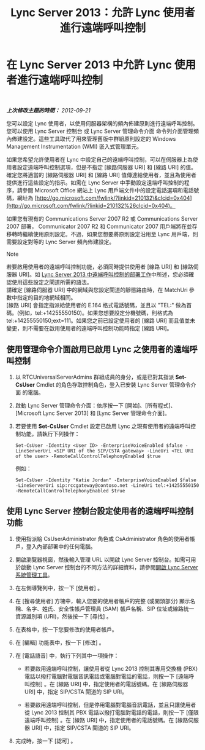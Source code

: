 ﻿---
title: Lync Server 2013：允許 Lync 使用者進行遠端呼叫控制
TOCTitle: 允許 Lync 使用者進行遠端呼叫控制
ms:assetid: f39bc10d-034c-4875-a0b8-554e1109e7e6
ms:mtpsurl: https://technet.microsoft.com/zh-tw/library/Gg615048(v=OCS.15)
ms:contentKeyID: 49292794
ms.date: 08/24/2015
mtps_version: v=OCS.15
ms.translationtype: HT
---

# 在 Lync Server 2013 中允許 Lync 使用者進行遠端呼叫控制

 

_**上次修改主題的時間：** 2012-09-21_

您可以設定 Lync 使用者，以使用伺服器架構的頻內佈建原則進行遠端呼叫控制。您可以使用 Lync Server 控制台 或 Lync Server 管理命令介面 命令列介面管理頻內佈建設定。這些工具取代了用來管理舊版中群組原則設定的 Windows Management Instrumentation (WMI) 嵌入式管理單元。

如果您希望允許使用者在 Lync 中設定自己的遠端呼叫控制，可以在伺服器上為使用者設定遠端呼叫控制選項，但是不指定 \[線路伺服器 URI\] 和 \[線路 URI\] 的值。確定您將適當的 \[線路伺服器 URI\] 和 \[線路 URI\] 值傳達給使用者，並且為使用者提供進行這些設定的指示。如需在 Lync Server 中手動設定遠端呼叫控制的程序，請參閱 Microsoft Office 網站上 Lync 用戶端文件中的設定電話選項和電話號碼，網址為 [http://go.microsoft.com/fwlink/?linkid=210132\&clcid=0x404](http://go.microsoft.com/fwlink/?linkid=210132%26clcid=0x404)。

如果您有現有的 Communications Server 2007 R2 或 Communications Server 2007 部署， Communicator 2007 R2 和 Communicator 2007 用戶端將在並存移轉時繼續使用原則設定。不過，如果您想要將原則設定沿用至 Lync 用戶端，則需要設定對等的 Lync Server 頻內佈建設定。

> [!Note]  
> 若要啟用使用者的遠端呼叫控制功能，必須同時提供使用者 [線路 URI] 和 [線路伺服器 URI]。如 <a href="lync-server-2013-deployment-tasks-for-remote-call-control.md">Lync Server 2013 中遠端呼叫控制的部署工作</a>中所述，您必須確認使用這些設定之閘道所需的語法。<br />
> 請確定 [線路伺服器 URI] 中的網域與您設定閘道的靜態路由時，在 MatchUri 參數中指定的目的地網域相同。<br />
> [線路 URI] 會指定指派給使用者的 E.164 格式電話號碼，並且以 &quot;TEL:&quot; 做為首碼。(例如，tel:+14255550150)。如果您想要設定分機號碼，則格式為 tel:+14255550150;ext=111。如果您之前已設定使用者的 [線路 URI] 而且值並未變更，則不需要在啟用使用者的遠端呼叫控制功能時指定 [線路 URI]。



## 使用管理命令介面啟用已啟用 Lync 之使用者的遠端呼叫控制

1.  以 RTCUniversalServerAdmins 群組成員的身分，或是已對其指派 **Set-CsUser** Cmdlet 的角色存取控制角色，登入已安裝 Lync Server 管理命令介面 的電腦。

2.  啟動 Lync Server 管理命令介面：依序按一下 \[開始\]、\[所有程式\]、\[Microsoft Lync Server 2013\] 和 \[Lync Server 管理命令介面\]。

3.  若要使用 **Set-CsUser** Cmdlet 設定已啟用 Lync 之現有使用者的遠端呼叫控制功能，請執行下列操作：
    
        Set-CsUser -Identity <User ID> -EnterpriseVoiceEnabled $false -LineServerUri <SIP URI of the SIP/CSTA gateway> -LineUri <TEL URI of the user> -RemoteCallControlTelephonyEnabled $true
    
    例如：
    
        Set-CsUser -Identity "Katie Jordan" -EnterpriseVoiceEnabled $false -LineServerUri sip:rccgateway@contoso.net -LineUri tel:+14255550150 -RemoteCallControlTelephonyEnabled $true

## 使用 Lync Server 控制台設定使用者的遠端呼叫控制功能

1.  使用指派給 CsUserAdministrator 角色或 CsAdministrator 角色的使用者帳戶，登入內部部署中的任何電腦。

2.  開啟瀏覽器視窗，然後輸入管理 URL 以開啟 Lync Server 控制台。如需可用於啟動 Lync Server 控制台的不同方法的詳細資料，請參閱[開啟 Lync Server 系統管理工具](lync-server-2013-open-lync-server-administrative-tools.md)。

3.  在左側導覽列中，按一下 \[使用者\] 。

4.  在 \[搜尋使用者\] 方塊中，輸入您要的使用者帳戶的完整 (或開頭部分) 顯示名稱、名字、姓氏、安全性帳戶管理員 (SAM) 帳戶名稱、SIP 位址或線路統一資源識別項 (URI)，然後按一下 \[尋找\] 。

5.  在表格中，按一下您要修改的使用者帳戶。

6.  在 \[編輯\] 功能表中，按一下 \[修改\] 。

7.  在 \[電話語音\] 中，執行下列其中一項操作：
    
      - 若要啟用遠端呼叫控制，讓使用者從 Lync 2013 控制其專用交換機 (PBX) 電話以撥打電腦對電腦音訊電話或電腦對電話的電話，則按一下 \[遠端呼叫控制\] 。在 \[線路 URI\] 中，指定使用者的電話號碼。在 \[線路伺服器 URI\] 中，指定 SIP/CSTA 閘道的 SIP URI。
    
      - 若要啟用遠端呼叫控制，但是停用電腦對電腦音訊電話，並且只讓使用者從 Lync 2013 控制其 PBX 電話以撥打電腦對電話的電話，則按一下 \[僅限遠端呼叫控制\] 。在 \[線路 URI\] 中，指定使用者的電話號碼。在 \[線路伺服器 URI\] 中，指定 SIP/CSTA 閘道的 SIP URI。

8.  完成時，按一下 \[認可\] 。

